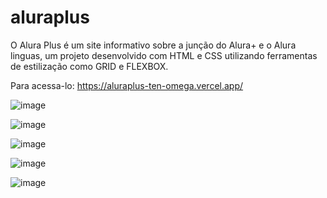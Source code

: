 # aluraplus
  O Alura Plus é um site informativo sobre a junção do Alura+ e o Alura linguas, um projeto desenvolvido com HTML e CSS utilizando ferramentas de estilização como GRID e FLEXBOX.

  Para acessa-lo: https://aluraplus-ten-omega.vercel.app/
  

  

  ![image](https://github.com/Anaclsouza/aluraplus/assets/143450782/52167ce8-0a3d-4fa2-8d4e-bd576aafbb79)

  ![image](https://github.com/Anaclsouza/aluraplus/assets/143450782/aaf71fc4-ffdc-4a7a-a9fa-2c0a974b7498)

  ![image](https://github.com/Anaclsouza/aluraplus/assets/143450782/44801ca0-7897-4f6d-86b8-e89a314ad3e7)

  ![image](https://github.com/Anaclsouza/aluraplus/assets/143450782/0d0c788d-55d2-4806-864b-5537e9b385d4)

  ![image](https://github.com/Anaclsouza/aluraplus/assets/143450782/73aa7e94-4d09-4dae-a395-bf20b71076d1)
  





  

